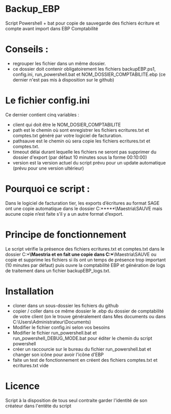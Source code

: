 # Backup_EBP
Script Powershell + bat pour copie de sauvegarde des fichiers écriture et compte avant import dans EBP Comptabilité


# Conseils : 
  - regrouper les fichier dans un même dossier.
  - ce dossier doit contenir obligatoirement les fichiers backupEBP.ps1, config.ini, run_powershell.bat et NOM_DOSSIER_COMPTABILITE.ebp (ce dernier n'est pas mis à disposition sur le github)
  
  
# Le fichier config.ini
Ce dernier contient cinq variables : 
  - client qui doit être le NOM_DOSIER_COMPTABILITE
  - path est le chemin où sont enregistrer les fichiers ecritures.txt et comptes.txt généré par votre logiciel de facturation.
  - pathsauve est le chemin où sera copie les fichiers ecritures.txt et comptes.txt.
  - timeout délai durant lequelle les fichiers ne seront pas supprimer du dossier d'export (par défaut 10 minutes sous la forme 00:10:00)
  - version est la version actuel du script prévu pour un update automatique (prévu pour une version ultérieur)


# Pourquoi ce script :
Dans le logiciel de facturation tier, les exports d’écritures au format SAGE ont une copie automatique dans le dossier C:\*****\Maestria\SAUVE mais aucune copie n’est faite s’il y a un autre format d’export.


# Principe de fonctionnement
Le script vérifie la présence des fichiers ecritures.txt et comptes.txt dans le dossier C:\*****\Maestria et en fait une copie dans C:\*****\Maestria\SAUVE ou copie et supprime les fichiers si ils ont un temps de présence trop important (10 minutes par défaut) puis ouvre la comptabilité EBP et génération de logs de traitement dans un fichier backupEBP_logs.txt. 


# Installation
 - cloner dans un sous-dossier les fichiers du github
 - copier / coller dans ce même dossier le .ebp du dossier de comptabilité de votre client (on le trouve généralement dans Mes documents ou dans C:\Users\Administrateur\Documents)
 - Modifier le fichier config.ini selon vos besoins
 - Modifier le fichier run_powershell.bat et run_powershell_DEBUG_MODE.bat pour éditer le chemin du script powershell
 - créer un raccourcie sur le bureau du fichier run_powershell.bat et changer son icône pour avoir l'icône d'EBP
 - faite un test de fonctionnement en créent des fichiers comptes.txt et ecritures.txt vide
 
 
# Licence
Script à la disposition de tous seul contraite garder l'identité de son créateur dans l'entête du script
